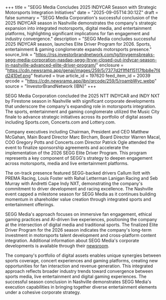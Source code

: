 +++
title = "SEGG Media Concludes 2025 INDYCAR Season with Strategic Motorsports Integration Initiatives"
date = "2025-09-05T14:30:12Z"
draft = false
summary = "SEGG Media Corporation's successful conclusion of the 2025 INDYCAR season in Nashville demonstrates the company's strategic expansion into integrated motorsports, digital media, and entertainment platforms, highlighting significant implications for fan engagement and industry convergence."
description = "SEGG Media concludes successful 2025 INDYCAR season, launches Elite Driver Program for 2026. Sports, entertainment & gaming conglomerate expands motorsports presence."
source_link = "https://rss.investorbrandnetwork.com/tg/tinygemsbreaks-segg-media-corporation-nasdaq-segg-ltryw-closed-out-indycar-season-in-nashville-advanced-elite-driver-program/"
enclosure = "https://cdn.newsramp.app/genai/images/259/5/7377d2f1ff4f15117fbb8e7f4d2410ef.png"
featured = true
article_id = 197620
feed_item_id = 20039
qrcode = "https://cdn.newsramp.app/ibn/qrcode/259/5/roambWyc.webp"
source = "InvestorBrandNetwork (IBN)"
+++

<p>SEGG Media Corporation concluded the 2025 NTT INDYCAR and INDY NXT by Firestone season in Nashville with significant corporate developments that underscore the company's expanding role in motorsports integration. The sports, entertainment and gaming conglomerate utilized the Music City finale to advance strategic initiatives across its portfolio of digital assets including Sports.com, Concerts.com and Lottery.com.</p><p>Company executives including Chairman, President and CEO Matthew McGahan, Main Board Director Marc Bircham, Board Director Warren Macal, COO Gregory Potts and Concerts.com Director Patrick Ogle attended the event to finalize sponsorship agreements and accelerate the implementation of the 2026 SEGG Elite Driver Program. This program represents a key component of SEGG's strategy to deepen engagement across motorsports, media and live entertainment platforms.</p><p>The on-track presence featured SEGG-backed drivers Callum Ilott with PREMA Racing, Louis Foster with Rahal Letterman Lanigan Racing and Seb Murray with Andretti Cape Indy NXT, demonstrating the company's commitment to driver development and racing excellence. The Nashville event capped a milestone season for SEGG Media as it continues building momentum in shareholder value creation through integrated sports and entertainment offerings.</p><p>SEGG Media's approach focuses on immersive fan engagement, ethical gaming practices and AI-driven live experiences, positioning the company at the intersection of digital media and traditional sports. The finalized Elite Driver Program for the 2026 season indicates the company's long-term investment in motorsports talent development and cross-platform content integration. Additional information about SEGG Media's corporate developments is available through their <a href="http://ibn.fm/SEGG" rel="nofollow" target="_blank">newsroom</a>.</p><p>The company's portfolio of digital assets enables unique synergies between sports coverage, concert experiences and gaming platforms, creating new opportunities for fan interaction and revenue generation. This integrated approach reflects broader industry trends toward convergence between sports media, live entertainment and digital gaming experiences. The successful season conclusion in Nashville demonstrates SEGG Media's execution capabilities in bringing together diverse entertainment elements under a cohesive corporate strategy.</p>